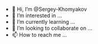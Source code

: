 - 👋 Hi, I’m @Sergey-Khomyakov
- 👀 I’m interested in ...
- 🌱 I’m currently learning ...
- 💞️ I’m looking to collaborate on ...
- 📫 How to reach me ...

<!---
Sergey-Khomyakov/Sergey-Khomyakov is a ✨ special ✨ repository because its `README.md` (this file) appears on your GitHub profile.
You can click the Preview link to take a look at your changes.
--->
